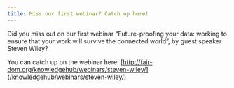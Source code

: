 ```yaml
---
title: Miss our first webinar? Catch up here!
---
```


Did you miss out on our first webinar “Future-proofing your data: working to ensure that your work will survive the connected world”, by guest speaker Steven Wiley?

You can catch up on the webinar here:
[http://fair-dom.org/knowledgehub/webinars/steven-wiley/](/knowledgehub/webinars/steven-wiley/)
